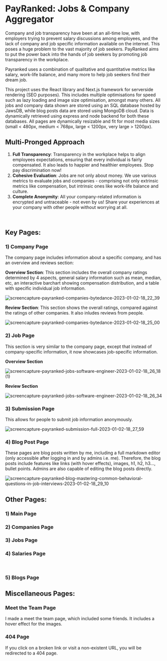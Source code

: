 # PayRanked: Jobs & Company Aggregator

Company and job transparency have been at an all-time low, with employers trying to prevent salary discussions among employees, and the lack of company and job specific information available on the internet. This poses a huge problem to the vast majority of job seekers. PayRanked aims to put the power back into the hands of job seekers by promoting job transparency in the workplace.

Payranked uses a combination of qualitative and quantitative metrics like salary, work-life balance, and many more to help job seekers find their dream job. 

This project uses the React library and Next.js framework for serverside rendering (SEO purposes). This includes multiple optimisations for speed such as lazy loading and image size optimisation, amongst many others. All jobs and company data shown are stored using an SQL database hosted by JawsDB, while blog posts data are stored using MongoDB cloud. Data is dynamically retrieved using express and node backend for both these databases. All pages are dynamically resizable and fit for most media sizes (small < 480px, medium < 768px, large < 1200px, very large > 1200px).

## Multi-Pronged Approach

1. **Full Transparency**: Transparency in the workplace helps to align employees expectations, ensuring that every individual is fairly compensated. It also leads to happier and healthier employees. Stop pay discrimination now!
2. **Cohesive Evaluation**: Jobs are not only about money. We use various metrics to evaluate jobs and companies - comprising not only extrinsic metrics like compensation, but intrinsic ones like work-life balance and culture.
3. **Complete Anonymity**: All your company-related information is encrypted and untraceable - not even by us! Share your experiences at your company with other people without worrying at all.

‍
## Key Pages:

### 1) Company Page

The company page includes information about a specific company, and has an overview and reviews section:

**Overview Section**:
This section includes the overall company ratings determined by 4 aspects, general salary information such as mean, median, etc, an interactive barchart showing compensation distribution, and a table with specific individual job information.

![screencapture-payranked-companies-bytedance-2023-01-02-18_22_39](https://user-images.githubusercontent.com/42771547/210218982-ca2d22dd-e80b-454c-85f4-4bed6cd056fc.png)

**Review Section**:
This section shows the overall ratings, compared against the ratings of other companies. It also inludes reviews from people.

![screencapture-payranked-companies-bytedance-2023-01-02-18_25_00](https://user-images.githubusercontent.com/42771547/210219178-ce0bf5d7-a18a-4c3d-8291-82b39e42963a.png)

### 2) Job Page

This section is very similar to the company page, except that instead of company-specific information, it now showcases job-specific information.

**Overview Section**

![screencapture-payranked-jobs-software-engineer-2023-01-02-18_26_18 (1)](https://user-images.githubusercontent.com/42771547/210219319-ca1976b8-91b5-4f4b-a0b2-fff403c2c19d.png)

**Review Section**

![screencapture-payranked-jobs-software-engineer-2023-01-02-18_26_34](https://user-images.githubusercontent.com/42771547/210219368-f8c71da8-6181-475b-ac02-45743da73213.png)

### 3) Submission Page

This allows for people to submit job information anonymously.

![screencapture-payranked-submission-full-2023-01-02-18_27_59](https://user-images.githubusercontent.com/42771547/210219434-8145f363-f199-4768-8f9a-48dad1d64f05.png)

### 4) Blog Post Page

These pages are blog posts written by me, including a full markdown editor (only accessible after logging in and by admins i.e. me). Therefore, the blog posts include features like links (with hover effects), images, h1, h2, h3..., bullet points. Admins are also capable of editing the blog posts directly.

![screencapture-payranked-blog-mastering-common-behavioral-questions-in-job-interviews-2023-01-02-18_29_10](https://user-images.githubusercontent.com/42771547/210219656-24a6a5ec-5ca1-4dba-b79a-059fa12a6541.png)

## Other Pages:

### 1) Main Page

### 2) Companies Page

### 3) Jobs Page

### 4) Salaries Page
‍
### 5) Blogs Page

## Miscellaneous Pages:

### Meet the Team Page

I made a meet the team page, which included some friends. It includes a hover effect for the images.

### 404 Page

If you click on a broken link or visit a non-existent URL, you will be redirected to a 404 page.
